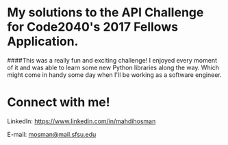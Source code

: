 # My solutions to the API Challenge for Code2040's 2017 Fellows Application.

####This was a really fun and exciting challenge! I enjoyed every moment of it and was able to learn some new Python libraries along the way. Which might come in handy some day when I'll be working as a software engineer.

# Connect with me!

LinkedIn: https://www.linkedin.com/in/mahdihosman

E-mail: mosman@mail.sfsu.edu

